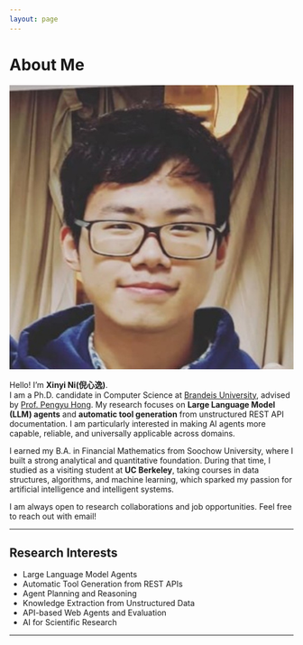 ```yaml
---
layout: page
---
```


# About Me

<img src="xinyini.jpeg" class="floatpic">

Hello! I’m **Xinyi Ni(倪心逸)**.  
I am a Ph.D. candidate in Computer Science at [Brandeis University](https://www.brandeis.edu/), advised by [Prof. Pengyu Hong](https://www.cs.brandeis.edu/~hong/). My research focuses on **Large Language Model (LLM) agents** and **automatic tool generation** from unstructured REST API documentation. I am particularly interested in making AI agents more capable, reliable, and universally applicable across domains.  

I earned my B.A. in Financial Mathematics from Soochow University, where I built a strong analytical and quantitative foundation. During that time, I studied as a visiting student at **UC Berkeley**, taking courses in data structures, algorithms, and machine learning, which sparked my passion for artificial intelligence and intelligent systems.  

I am always open to research collaborations and job opportunities. Feel free to reach out with email!

---

## Research Interests

- Large Language Model Agents
- Automatic Tool Generation from REST APIs
- Agent Planning and Reasoning
- Knowledge Extraction from Unstructured Data
- API-based Web Agents and Evaluation
- AI for Scientific Research

---

<!-- ## News and Updates

- **May 2025**：Delighted to be selected as a winner of the 2025 Cambridge-CSC Scholarship!
- **June 2024**：Very excited to be selected as [KDD UC Scholar](https://kdd2024.kdd.org/undergraduate-consortium/). See you in Spain!
- **April 2024：**Our work *BLEGuard* has been accepted to [MobiSys 2024](https://www.sigmobile.org/mobisys/2024/) as a poster paper. See you in Japan!
- **March 2024：**Happy to receive a MPhil offer from Department of Engineering at Cambridge!
- **Dec 2023：**Very excited to be selected as [AAAI UC Scholar](https://aaai.org/aaai-conference/undergraduate-consortium-program/). See you in Canada!

<br>

<blockquote class="twitter-tweet"><p lang="en" dir="ltr">Thrilled to be an AAAI-UC Scholar at <a href="https://twitter.com/hashtag/AAAI24?src=hash&amp;ref_src=twsrc%5Etfw">#AAAI24</a>, thanks to <a href="https://twitter.com/hashtag/AAAI?src=hash&amp;ref_src=twsrc%5Etfw">#AAAI</a> &amp; <a href="https://twitter.com/hashtag/GoogleExploreCSR?src=hash&amp;ref_src=twsrc%5Etfw">#GoogleExploreCSR</a> for the sponsorship. Grateful for the knowledge gained and new friendships formed.<br><br>Wonderful trip in Vancouver. Looking forward to staying connected with all.<a href="https://twitter.com/hashtag/AAAI24?src=hash&amp;ref_src=twsrc%5Etfw">#AAAI24</a> <a href="https://twitter.com/hashtag/Vancouver?src=hash&amp;ref_src=twsrc%5Etfw">#Vancouver</a> <a href="https://twitter.com/hashtag/GoogleExploreCSR?src=hash&amp;ref_src=twsrc%5Etfw">#GoogleExploreCSR</a> <a href="https://t.co/wUQUp8XlSM">pic.twitter.com/wUQUp8XlSM</a></p>&mdash; Hanlin CAI (seeking a PhD position 2025) (@lancecai2002) <a href="https://twitter.com/lancecai2002/status/1762210025173344260?ref_src=twsrc%5Etfw">February 26, 2024</a></blockquote> <script async src="https://platform.twitter.com/widgets.js" charset="utf-8"></script>
 -->
